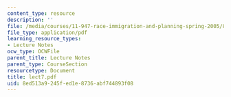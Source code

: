 ```yaml
---
content_type: resource
description: ''
file: /media/courses/11-947-race-immigration-and-planning-spring-2005/8ed513a9245fed1e8736abf744893f08_lect7.pdf
file_type: application/pdf
learning_resource_types:
- Lecture Notes
ocw_type: OCWFile
parent_title: Lecture Notes
parent_type: CourseSection
resourcetype: Document
title: lect7.pdf
uid: 8ed513a9-245f-ed1e-8736-abf744893f08
---
```

